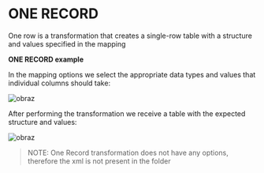 # **ONE RECORD**
One row is a transformation that creates a single-row table with a structure and values ​​specified in the mapping

**ONE RECORD example**

In the mapping options we select the appropriate data types and values ​​that individual columns should take:

![obraz](https://github.com/user-attachments/assets/c7254cc3-3057-4ad4-87f7-aea13e331b16)

After performing the transformation we receive a table with the expected structure and values:

![obraz](https://github.com/user-attachments/assets/f63ceaf6-e0ae-482c-b277-f91055b82a9a)

> NOTE: One Record transformation does not have any options, therefore the xml is not present in the folder

